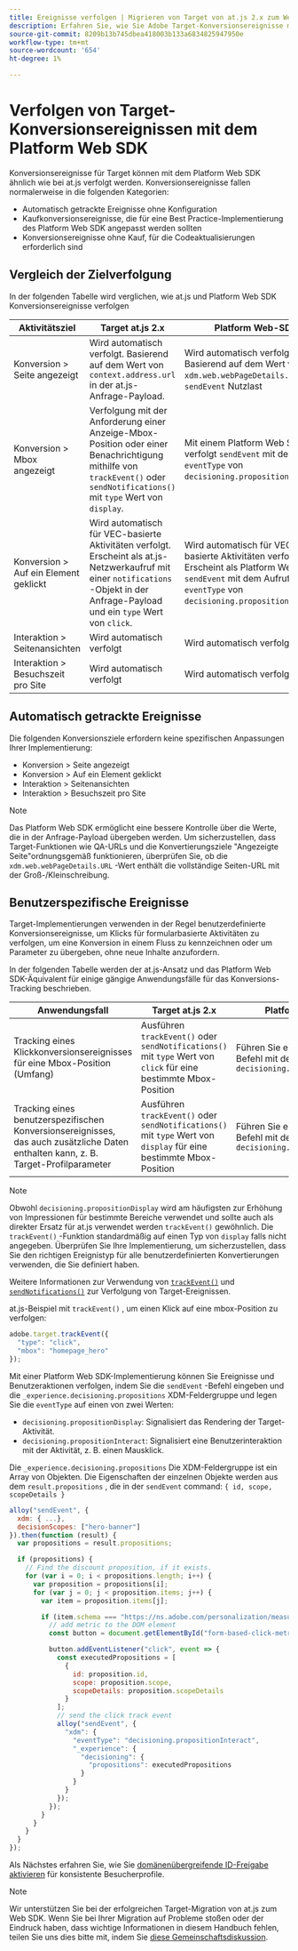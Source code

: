 ```yaml
---
title: Ereignisse verfolgen | Migrieren von Target von at.js 2.x zum Web SDK
description: Erfahren Sie, wie Sie Adobe Target-Konversionsereignisse mithilfe des Experience Platform Web SDK verfolgen.
source-git-commit: 8209b13b745dbea418003b133a6834825947950e
workflow-type: tm+mt
source-wordcount: '654'
ht-degree: 1%

---
```



# Verfolgen von Target-Konversionsereignissen mit dem Platform Web SDK

Konversionsereignisse für Target können mit dem Platform Web SDK ähnlich wie bei at.js verfolgt werden. Konversionsereignisse fallen normalerweise in die folgenden Kategorien:

* Automatisch getrackte Ereignisse ohne Konfiguration
* Kaufkonversionsereignisse, die für eine Best Practice-Implementierung des Platform Web SDK angepasst werden sollten
* Konversionsereignisse ohne Kauf, für die Codeaktualisierungen erforderlich sind

## Vergleich der Zielverfolgung

In der folgenden Tabelle wird verglichen, wie at.js und Platform Web SDK Konversionsereignisse verfolgen

| Aktivitätsziel | Target at.js 2.x | Platform Web-SDK |
|---|---|---|
| Konversion > Seite angezeigt | Wird automatisch verfolgt. Basierend auf dem Wert von `context.address.url` in der at.js-Anfrage-Payload. | Wird automatisch verfolgt. Basierend auf dem Wert von `xdm.web.webPageDetails.URL` im `sendEvent` Nutzlast |
| Konversion > Mbox angezeigt | Verfolgung mit der Anforderung einer Anzeige-Mbox-Position oder einer Benachrichtigung mithilfe von `trackEvent()` oder `sendNotifications()` mit `type` Wert von `display`. | Mit einem Platform Web SDK verfolgt `sendEvent` mit dem Aufruf `eventType` von `decisioning.propositionDisplay`. |
| Konversion > Auf ein Element geklickt | Wird automatisch für VEC-basierte Aktivitäten verfolgt. Erscheint als at.js-Netzwerkaufruf mit einer `notifications` -Objekt in der Anfrage-Payload und ein `type` Wert von `click`. | Wird automatisch für VEC-basierte Aktivitäten verfolgt. Erscheint als Platform Web SDK `sendEvent` mit dem Aufruf `eventType` von `decisioning.propositionInteract`. |
| Interaktion > Seitenansichten | Wird automatisch verfolgt | Wird automatisch verfolgt |
| Interaktion > Besuchszeit pro Site | Wird automatisch verfolgt | Wird automatisch verfolgt |

<!--
| Revenue > RPV, AOV, or Total Sales | Tracked based on the `orderTotal` parameter values for the specified mbox(es) | Tracked based on the `xdm.commerce.order.priceTotal` values. Its best to use the "any mbox" option in the goal setup. |
| Revenue > Orders | Tracked based on the unique `orderId` parameter values for the specified mbox(es) | Tracked based on the unique values for `xdm.commerce.order.purchaseID`. Its best to use the "any mbox" option in the goal setup. |
| Engagement > Custom Scoring | Tracked with the `mboxPageValue` parameter. Refer to the [dedicated documentation](https://experienceleague.adobe.com/docs/target/using/activities/success-metrics/capture-score.html) for more details. | Tracked with `data.__adobe.target.mboxPageValue` in the `sendEvent` payload |
-->

## Automatisch getrackte Ereignisse

Die folgenden Konversionsziele erfordern keine spezifischen Anpassungen Ihrer Implementierung:

* Konversion > Seite angezeigt
* Konversion > Auf ein Element geklickt
* Interaktion > Seitenansichten
* Interaktion > Besuchszeit pro Site

>[!NOTE]
>
>Das Platform Web SDK ermöglicht eine bessere Kontrolle über die Werte, die in der Anfrage-Payload übergeben werden. Um sicherzustellen, dass Target-Funktionen wie QA-URLs und die Konvertierungsziele &quot;Angezeigte Seite&quot;ordnungsgemäß funktionieren, überprüfen Sie, ob die `xdm.web.webPageDetails.URL` -Wert enthält die vollständige Seiten-URL mit der Groß-/Kleinschreibung.

<!--
## Purchase conversion events

The following conversion goals are based on the order details information passed in the Platform Web SDK `sendEvent` payload:

* Revenue > Revenue per Visit (RPV)
* Revenue > Average Order Value (AOV)
* Revenue > Total Sales
* Revenue > Orders

Target at.js implementations typically use an order confirmation mbox with the `trackEvent()` or `sendNotifications()` functions to pass the order ID, order total, and a list of product IDs purchased. These methods are specific to Target.

The Platform Web SDK is a shared library for all Adobe applications and you may have other applications such as Adobe Analytics to consider. Because of this shared nature, its best send a single order confirmation call using the appropriate commerce XDM field group.

For more information and an example, refer to the tutorial section about [sending purchase parameters to Target](send-parameters.md#purchase-parameters). 
-->

## Benutzerspezifische Ereignisse

Target-Implementierungen verwenden in der Regel benutzerdefinierte Konversionsereignisse, um Klicks für formularbasierte Aktivitäten zu verfolgen, um eine Konversion in einem Fluss zu kennzeichnen oder um Parameter zu übergeben, ohne neue Inhalte anzufordern.

In der folgenden Tabelle werden der at.js-Ansatz und das Platform Web SDK-Äquivalent für einige gängige Anwendungsfälle für das Konversions-Tracking beschrieben.

| Anwendungsfall | Target at.js 2.x | Platform Web-SDK |
|---|---|---|
| Tracking eines Klickkonversionsereignisses für eine Mbox-Position (Umfang) | Ausführen `trackEvent()` oder `sendNotifications()` mit `type` Wert von `click` für eine bestimmte Mbox-Position | Führen Sie einen `sendEvent` -Befehl mit dem Ereignistyp `decisioning.propositionInteract` |
| Tracking eines benutzerspezifischen Konversionsereignisses, das auch zusätzliche Daten enthalten kann, z. B. Target-Profilparameter | Ausführen `trackEvent()` oder `sendNotifications()` mit `type` Wert von `display` für eine bestimmte Mbox-Position | Führen Sie einen `sendEvent` -Befehl mit dem Ereignistyp `decisioning.propositionDisplay` |

>[!NOTE]
>
>Obwohl `decisioning.propositionDisplay` wird am häufigsten zur Erhöhung von Impressionen für bestimmte Bereiche verwendet und sollte auch als direkter Ersatz für at.js verwendet werden `trackEvent()` gewöhnlich. Die `trackEvent()` -Funktion standardmäßig auf einen Typ von `display` falls nicht angegeben. Überprüfen Sie Ihre Implementierung, um sicherzustellen, dass Sie den richtigen Ereignistyp für alle benutzerdefinierten Konvertierungen verwenden, die Sie definiert haben.

Weitere Informationen zur Verwendung von [`trackEvent()`](https://developer.adobe.com/target/implement/client-side/atjs/atjs-functions/adobe-target-trackevent/) und [`sendNotifications()`](https://developer.adobe.com/target/implement/client-side/atjs/atjs-functions/adobe-target-sendnotifications-atjs-21/) zur Verfolgung von Target-Ereignissen.

at.js-Beispiel mit `trackEvent()` , um einen Klick auf eine mbox-Position zu verfolgen:

```JavaScript
adobe.target.trackEvent({
  "type": "click",
  "mbox": "homepage_hero"
});
```

Mit einer Platform Web SDK-Implementierung können Sie Ereignisse und Benutzeraktionen verfolgen, indem Sie die `sendEvent` -Befehl eingeben und die `_experience.decisioning.propositions` XDM-Feldergruppe und legen Sie die `eventType` auf einen von zwei Werten:

* `decisioning.propositionDisplay`: Signalisiert das Rendering der Target-Aktivität.
* `decisioning.propositionInteract`: Signalisiert eine Benutzerinteraktion mit der Aktivität, z. B. einen Mausklick.

Die `_experience.decisioning.propositions` Die XDM-Feldergruppe ist ein Array von Objekten. Die Eigenschaften der einzelnen Objekte werden aus dem `result.propositions` , die in der `sendEvent` command: `{ id, scope, scopeDetails }`

```JavaScript
alloy("sendEvent", {
  xdm: { ...},
  decisionScopes: ["hero-banner"]
}).then(function (result) {
  var propositions = result.propositions;

  if (propositions) {
    // Find the discount proposition, if it exists.
    for (var i = 0; i < propositions.length; i++) {
      var proposition = propositions[i];
      for (var j = 0; j < proposition.items; j++) {
        var item = proposition.items[j];

        if (item.schema === "https://ns.adobe.com/personalization/measurement") {
          // add metric to the DOM element
          const button = document.getElementById("form-based-click-metric");

          button.addEventListener("click", event => {
            const executedPropositions = [
              {
                id: proposition.id,
                scope: proposition.scope,
                scopeDetails: proposition.scopeDetails
              }
            ];
            // send the click track event
            alloy("sendEvent", {
              "xdm": {
                "eventType": "decisioning.propositionInteract",
                "_experience": {
                  "decisioning": {
                    "propositions": executedPropositions
                  }
                }
              }
            });
          });
        }
      }
    }
  }
});
```

Als Nächstes erfahren Sie, wie Sie [domänenübergreifende ID-Freigabe aktivieren](cross-domain.md) für konsistente Besucherprofile.

>[!NOTE]
>
>Wir unterstützen Sie bei der erfolgreichen Target-Migration von at.js zum Web SDK. Wenn Sie bei Ihrer Migration auf Probleme stoßen oder der Eindruck haben, dass wichtige Informationen in diesem Handbuch fehlen, teilen Sie uns dies bitte mit, indem Sie [diese Gemeinschaftsdiskussion](https://experienceleaguecommunities.adobe.com/t5/adobe-experience-platform-launch/tutorial-discussion-implement-adobe-experience-cloud-with-web/td-p/444996).